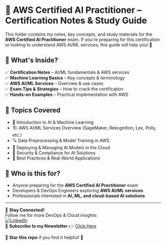 # 🤖 AWS Certified AI Practitioner – Certification Notes & Study Guide  

This folder contains my notes, key concepts, and study materials for the **AWS Certified AI Practitioner** exam. If you're preparing for this certification or looking to understand AWS AI/ML services, this guide will help you! 🚀  

## 📌 What's Inside?  
✅ **Certification Notes** – AI/ML fundamentals & AWS services  
✅ **Machine Learning Basics** – Key concepts & terminology  
✅ **AWS AI/ML Services** – Overview & use cases  
✅ **Exam Tips & Strategies** – How to crack the certification  
✅ **Hands-on Examples** – Practical implementation with AWS  

## 📖 Topics Covered  
- 🤖 Introduction to AI & Machine Learning  
- 🏗️ AWS AI/ML Services Overview (SageMaker, Rekognition, Lex, Polly, etc.)  
- 🔍 Data Preprocessing & Model Training in AWS  
- 🚀 Deploying & Managing AI Models in the Cloud  
- 🔐 Security & Compliance for AI Solutions  
- 🎯 Best Practices & Real-World Applications  

## 🎯 Who is this for?  
- Anyone preparing for the **AWS Certified AI Practitioner** exam  
- Developers & DevOps Engineers exploring **AWS AI/ML services**  
- Professionals interested in **AI, ML, and cloud-based AI solutions**  

---

📢 **Stay Connected!**  
Follow me for more DevOps & Cloud insights:  
[![LinkedIn](https://img.shields.io/badge/LinkedIn-VineetRana-blue?logo=linkedin)](https://www.linkedin.com/in/vineetrana)  
🔔 **Subscribe to my Newsletter** 👉 [Click Here](https://www.linkedin.com/build-relation/newsletter-follow?entityUrn=7276114874349375488)  

🌟 **Star this repo** if you find it helpful! 🚀  
